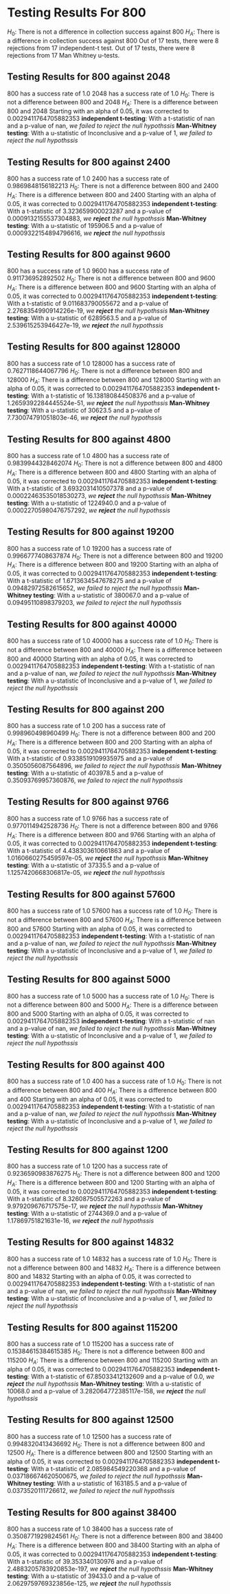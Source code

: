 # Testing Results For 800 
$H_{0}$: There is not a difference in collection success against 800 
$H_{A}$: There is a difference in collection success against 800
Out of 17 tests, there were 8 rejections from 17 independent-t test.
Out of 17 tests, there were 8 rejections from 17 Man Whitney u-tests.
## Testing Results for 800 against 2048 
800 has a success rate of 1.0
2048 has a success rate of 1.0
$H_{0}$: There is not a difference between 800 and 2048
$H_{A}$: There is a difference between 800 and 2048
Starting with an alpha of 0.05, it was corrected to 0.0029411764705882353
__independent t-testing__: With a t-statistic of nan and a p-value of nan, _we failed to reject the null hypothssis_
__Man-Whitney testing__: With a u-statistic of Inconclusive and a p-value of 1, _we failed to reject the null hypothssis_
## Testing Results for 800 against 2400 
800 has a success rate of 1.0
2400 has a success rate of 0.9869848156182213
$H_{0}$: There is not a difference between 800 and 2400
$H_{A}$: There is a difference between 800 and 2400
Starting with an alpha of 0.05, it was corrected to 0.0029411764705882353
__independent t-testing__: With a t-statistic of 3.323659900023287 and a p-value of 0.0009132155537304883, _we **reject** the null hypothssis_
__Man-Whitney testing__: With a u-statistic of 195906.5 and a p-value of 0.0009322154894796616, _we **reject** the null hypothssis_
## Testing Results for 800 against 9600 
800 has a success rate of 1.0
9600 has a success rate of 0.911736952892502
$H_{0}$: There is not a difference between 800 and 9600
$H_{A}$: There is a difference between 800 and 9600
Starting with an alpha of 0.05, it was corrected to 0.0029411764705882353
__independent t-testing__: With a t-statistic of 9.011683790055672 and a p-value of 2.2768354990914226e-19, _we **reject** the null hypothssis_
__Man-Whitney testing__: With a u-statistic of 6289563.5 and a p-value of 2.539615253946427e-19, _we **reject** the null hypothssis_
## Testing Results for 800 against 128000 
800 has a success rate of 1.0
128000 has a success rate of 0.7627118644067796
$H_{0}$: There is not a difference between 800 and 128000
$H_{A}$: There is a difference between 800 and 128000
Starting with an alpha of 0.05, it was corrected to 0.0029411764705882353
__independent t-testing__: With a t-statistic of 16.138180844508376 and a p-value of 1.2659392284445524e-51, _we **reject** the null hypothssis_
__Man-Whitney testing__: With a u-statistic of 30623.5 and a p-value of 7.730074791051803e-46, _we **reject** the null hypothssis_
## Testing Results for 800 against 4800 
800 has a success rate of 1.0
4800 has a success rate of 0.9839944328462074
$H_{0}$: There is not a difference between 800 and 4800
$H_{A}$: There is a difference between 800 and 4800
Starting with an alpha of 0.05, it was corrected to 0.0029411764705882353
__independent t-testing__: With a t-statistic of 3.6932031410507378 and a p-value of 0.00022463535018530273, _we **reject** the null hypothssis_
__Man-Whitney testing__: With a u-statistic of 1224940.0 and a p-value of 0.00022705980476757292, _we **reject** the null hypothssis_
## Testing Results for 800 against 19200 
800 has a success rate of 1.0
19200 has a success rate of 0.9966777408637874
$H_{0}$: There is not a difference between 800 and 19200
$H_{A}$: There is a difference between 800 and 19200
Starting with an alpha of 0.05, it was corrected to 0.0029411764705882353
__independent t-testing__: With a t-statistic of 1.6713634547678275 and a p-value of 0.09482972582615652, _we failed to reject the null hypothssis_
__Man-Whitney testing__: With a u-statistic of 380067.0 and a p-value of 0.09495110898379203, _we failed to reject the null hypothssis_
## Testing Results for 800 against 40000 
800 has a success rate of 1.0
40000 has a success rate of 1.0
$H_{0}$: There is not a difference between 800 and 40000
$H_{A}$: There is a difference between 800 and 40000
Starting with an alpha of 0.05, it was corrected to 0.0029411764705882353
__independent t-testing__: With a t-statistic of nan and a p-value of nan, _we failed to reject the null hypothssis_
__Man-Whitney testing__: With a u-statistic of Inconclusive and a p-value of 1, _we failed to reject the null hypothssis_
## Testing Results for 800 against 200 
800 has a success rate of 1.0
200 has a success rate of 0.998960498960499
$H_{0}$: There is not a difference between 800 and 200
$H_{A}$: There is a difference between 800 and 200
Starting with an alpha of 0.05, it was corrected to 0.0029411764705882353
__independent t-testing__: With a t-statistic of 0.9338519109935975 and a p-value of 0.3505056087564896, _we failed to reject the null hypothssis_
__Man-Whitney testing__: With a u-statistic of 403978.5 and a p-value of 0.35093769957360876, _we failed to reject the null hypothssis_
## Testing Results for 800 against 9766 
800 has a success rate of 1.0
9766 has a success rate of 0.9770114942528736
$H_{0}$: There is not a difference between 800 and 9766
$H_{A}$: There is a difference between 800 and 9766
Starting with an alpha of 0.05, it was corrected to 0.0029411764705882353
__independent t-testing__: With a t-statistic of 4.438303610661863 and a p-value of 1.0160660275459597e-05, _we **reject** the null hypothssis_
__Man-Whitney testing__: With a u-statistic of 37335.5 and a p-value of 1.1257420668306817e-05, _we **reject** the null hypothssis_
## Testing Results for 800 against 57600 
800 has a success rate of 1.0
57600 has a success rate of 1.0
$H_{0}$: There is not a difference between 800 and 57600
$H_{A}$: There is a difference between 800 and 57600
Starting with an alpha of 0.05, it was corrected to 0.0029411764705882353
__independent t-testing__: With a t-statistic of nan and a p-value of nan, _we failed to reject the null hypothssis_
__Man-Whitney testing__: With a u-statistic of Inconclusive and a p-value of 1, _we failed to reject the null hypothssis_
## Testing Results for 800 against 5000 
800 has a success rate of 1.0
5000 has a success rate of 1.0
$H_{0}$: There is not a difference between 800 and 5000
$H_{A}$: There is a difference between 800 and 5000
Starting with an alpha of 0.05, it was corrected to 0.0029411764705882353
__independent t-testing__: With a t-statistic of nan and a p-value of nan, _we failed to reject the null hypothssis_
__Man-Whitney testing__: With a u-statistic of Inconclusive and a p-value of 1, _we failed to reject the null hypothssis_
## Testing Results for 800 against 400 
800 has a success rate of 1.0
400 has a success rate of 1.0
$H_{0}$: There is not a difference between 800 and 400
$H_{A}$: There is a difference between 800 and 400
Starting with an alpha of 0.05, it was corrected to 0.0029411764705882353
__independent t-testing__: With a t-statistic of nan and a p-value of nan, _we failed to reject the null hypothssis_
__Man-Whitney testing__: With a u-statistic of Inconclusive and a p-value of 1, _we failed to reject the null hypothssis_
## Testing Results for 800 against 1200 
800 has a success rate of 1.0
1200 has a success rate of 0.9236590983876275
$H_{0}$: There is not a difference between 800 and 1200
$H_{A}$: There is a difference between 800 and 1200
Starting with an alpha of 0.05, it was corrected to 0.0029411764705882353
__independent t-testing__: With a t-statistic of 8.326087505572263 and a p-value of 9.979209676717575e-17, _we **reject** the null hypothssis_
__Man-Whitney testing__: With a u-statistic of 2744369.0 and a p-value of 1.17869751821631e-16, _we **reject** the null hypothssis_
## Testing Results for 800 against 14832 
800 has a success rate of 1.0
14832 has a success rate of 1.0
$H_{0}$: There is not a difference between 800 and 14832
$H_{A}$: There is a difference between 800 and 14832
Starting with an alpha of 0.05, it was corrected to 0.0029411764705882353
__independent t-testing__: With a t-statistic of nan and a p-value of nan, _we failed to reject the null hypothssis_
__Man-Whitney testing__: With a u-statistic of Inconclusive and a p-value of 1, _we failed to reject the null hypothssis_
## Testing Results for 800 against 115200 
800 has a success rate of 1.0
115200 has a success rate of 0.15384615384615385
$H_{0}$: There is not a difference between 800 and 115200
$H_{A}$: There is a difference between 800 and 115200
Starting with an alpha of 0.05, it was corrected to 0.0029411764705882353
__independent t-testing__: With a t-statistic of 67.85033412132609 and a p-value of 0.0, _we **reject** the null hypothssis_
__Man-Whitney testing__: With a u-statistic of 10068.0 and a p-value of 3.282064772385117e-158, _we **reject** the null hypothssis_
## Testing Results for 800 against 12500 
800 has a success rate of 1.0
12500 has a success rate of 0.9948320413436692
$H_{0}$: There is not a difference between 800 and 12500
$H_{A}$: There is a difference between 800 and 12500
Starting with an alpha of 0.05, it was corrected to 0.0029411764705882353
__independent t-testing__: With a t-statistic of 2.085984549220368 and a p-value of 0.037186674620500675, _we failed to reject the null hypothssis_
__Man-Whitney testing__: With a u-statistic of 163185.5 and a p-value of 0.0373520111726612, _we failed to reject the null hypothssis_
## Testing Results for 800 against 38400 
800 has a success rate of 1.0
38400 has a success rate of 0.3508771929824561
$H_{0}$: There is not a difference between 800 and 38400
$H_{A}$: There is a difference between 800 and 38400
Starting with an alpha of 0.05, it was corrected to 0.0029411764705882353
__independent t-testing__: With a t-statistic of 39.353340130976 and a p-value of 2.4883205783920853e-197, _we **reject** the null hypothssis_
__Man-Whitney testing__: With a u-statistic of 39433.0 and a p-value of 2.0629759769323856e-125, _we **reject** the null hypothssis_
